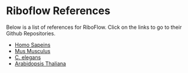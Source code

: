 # Riboflow References
Below is a list of references for RiboFlow. Click on the links to go to their Github Repositories.

   - [Homo Sapeins](https://github.com/RiboBase/reference_homo-sapiens)
   - [Mus Musculus](https://github.com/RiboBase/reference_mus-musculus)
   - [C. elegans](https://github.com/RiboBase/reference_caenorhabditis-elegans)
   - [Arabidopsis Thaliana](https://github.com/RiboBase/reference_arabidopsis-thaliana)
